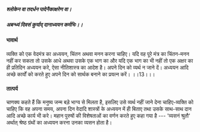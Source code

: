 ##### श्लोकेन वा तदर्धन पादेनैकाक्षरेण वा।
##### अबन्ध्यं दिवसं कुर्याद् दानाध्ययन कर्मभिः।।

#### भावार्थ

व्यक्ति को एक वेदमंत्र का अध्ययन, चिंतन अथवा मनन करना चाहिए। यदि वह पूरे मंत्र का चिंतन-मनन नहीं कर सकता तो उसके आधे अथवा उसके एक भाग का और यदि एक भाग का भी नहीं तो एक अक्षर का ही प्रतिदिन अध्ययन करे, ऐसा नीतिशास्त्र का आदेश है। अपने दिन को व्यर्थ न जाने दें। अध्ययन आदि अच्छे कार्यों को करते हुए अपने दिन को सार्थक बनाने का प्रयत्न करें। ।।13।।।

#### तात्पर्य

चाणक्य कहते हैं कि मनुष्य जन्म बड़े भाग्य से मिलता है, इसलिए उसे व्यर्थ नहीं जाने देना चाहिए-व्यक्ति को चाहिए कि वह अपना समय, अपना दिन वेदादि शास्त्रों के अध्ययन में ही बिताए तथा उसके साथ-साथ दान आदि अच्छे कार्य भी करे। महान पुरुषों की विशेषताओं का वर्णन करते हुए कहा गया है --- 'व्यसनं श्रुतौ' अर्थात् श्रेष्ठ ग्रंथों का अध्ययन करना उनका व्यसन होता है।